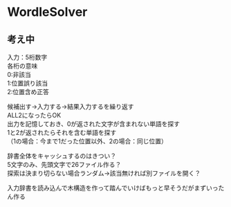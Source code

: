 # WordleSolver

## 考え中
入力：5桁数字  
各桁の意味  
0:非該当  
1:位置誤り該当  
2:位置含め正答  

候補出す→入力する→結果入力するを繰り返す  
ALL2になったらOK  
出力を記憶しておき、0が返された文字が含まれない単語を探す  
1と2が返されたらそれを含む単語を探す  
（1の場合：今まで1だった位置以外、2の場合：同じ位置）  

辞書全体をキャッシュするのはきつい？  
5文字のみ、先頭文字で26ファイル作る？  
探索は決まり切らない場合ランダム→該当無ければ別ファイルを開く？  

入力辞書を読み込んで木構造を作って踏んでいけばもっと早そうだがまずいったん作る

